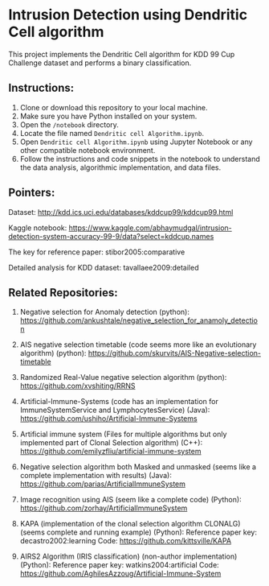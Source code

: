 # Intrusion Detection using Dendritic Cell algorithm
This project implements the Dendritic Cell algorithm for KDD 99 Cup Challenge dataset and performs a binary classification. 

## Instructions: 
1. Clone or download this repository to your local machine.
2. Make sure you have Python installed on your system.
3. Open the `/notebook` directory.
4. Locate the file named `Dendritic cell Algorithm.ipynb`.
5. Open `Dendritic cell Algorithm.ipynb` using Jupyter Notebook or any other compatible notebook environment.
6. Follow the instructions and code snippets in the notebook to understand the data analysis, algorithmic implementation, and data files.


## Pointers: 
Dataset: http://kdd.ics.uci.edu/databases/kddcup99/kddcup99.html

Kaggle notebook: https://www.kaggle.com/abhaymudgal/intrusion-detection-system-accuracy-99-9/data?select=kddcup.names

The key for reference paper: stibor2005:comparative

Detailed analysis for KDD dataset: tavallaee2009:detailed

## Related Repositories:

1. Negative selection for Anomaly detection (python): 
https://github.com/ankushtale/negative_selection_for_anamoly_detection

2. AIS negative selection timetable (code seems more like an evolutionary algorithm) (python): 
https://github.com/skurvits/AIS-Negative-selection-timetable

3. Randomized Real-Value negative selection algorithm (python): 
https://github.com/xvshiting/RRNS

4. Artificial-Immune-Systems (code has an implementation for ImmuneSystemService and LymphocytesService) (Java):
https://github.com/ushiho/Artificial-Immune-Systems

5. Artificial immune system (Files for multiple algorithms but only implemented part of Clonal Selection algorithm) (C++):
https://github.com/emilyzfliu/artificial-immune-system

6. Negative selection algorithm both Masked and unmasked (seems like a complete implementation with results) (Java):
https://github.com/parias/ArtificialImmuneSystem

7. Image recognition using AIS (seem like a complete code) (Python):
https://github.com/zorhay/ArtificialImmuneSystem

8. KAPA (implementation of the clonal selection algorithm CLONALG) (seems complete and running example) (Python):
Reference paper key: decastro2002:learning
Code: https://github.com/kittsville/KAPA

9. AIRS2 Algorithm (IRIS classification) (non-author implementation) (Python): 
Reference paper key: watkins2004:artificial
Code: https://github.com/AghilesAzzoug/Artificial-Immune-System
